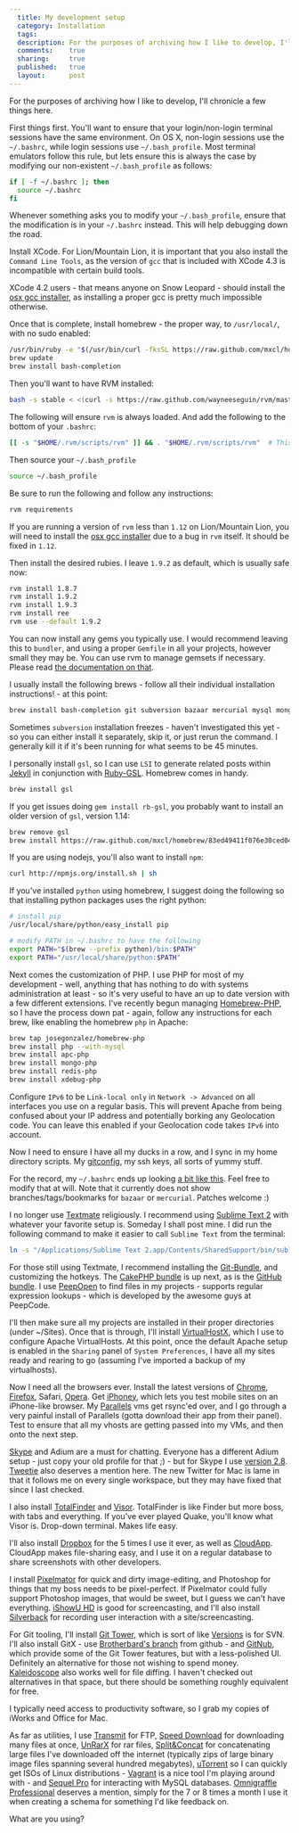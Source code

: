 ```yaml
---
  title: My development setup
  category: Installation
  tags:
  description: For the purposes of archiving how I like to develop, I'll chronicle a few things here.
  comments:    true
  sharing:     true
  published:   true
  layout:      post
---
```


For the purposes of archiving how I like to develop, I'll chronicle a few things here.

First things first. You'll want to ensure that your login/non-login terminal sessions have the same environment. On OS X, non-login sessions use the `~/.bashrc`, while login sessions use `~/.bash_profile`. Most terminal emulators follow this rule, but lets ensure this is always the case by modifying our non-existent `~/.bash_profile` as follows:

```bash
if [ -f ~/.bashrc ]; then
  source ~/.bashrc
fi
```

Whenever something asks you to modify your `~/.bash_profile`, ensure that the modification is in your `~/.bashrc` instead. This will help debugging down the road.

Install XCode. For Lion/Mountain Lion, it is important that you also install the `Command Line Tools`, as the version of `gcc` that is included with XCode 4.3 is incompatible with certain build tools.

XCode 4.2 users - that means anyone on Snow Leopard - should install the [osx gcc installer](https://github.com/kennethreitz/osx-gcc-installer), as installing a proper gcc is pretty much impossible otherwise.

Once that is complete, install homebrew - the proper way, to `/usr/local/`, with no sudo enabled:

```bash
/usr/bin/ruby -e "$(/usr/bin/curl -fksSL https://raw.github.com/mxcl/homebrew/master/Library/Contributions/install_homebrew.rb)"
brew update
brew install bash-completion
```

Then you'll want to have RVM installed:

```bash
bash -s stable < <(curl -s https://raw.github.com/wayneeseguin/rvm/master/binscripts/rvm-installer)
```

The following will ensure `rvm` is always loaded. And add the following to the bottom of your `.bashrc`:

```bash
[[ -s "$HOME/.rvm/scripts/rvm" ]] && . "$HOME/.rvm/scripts/rvm"  # This loads RVM
```

Then source your `~/.bash_profile`

```bash
source ~/.bash_profile
```

Be sure to run the following and follow any instructions:

```bash
rvm requirements
```

If you are running a version of `rvm` less than `1.12` on Lion/Mountain Lion, you will need to install the [osx gcc installer](https://github.com/kennethreitz/osx-gcc-installer) due to a bug in `rvm` itself. It should be fixed in `1.12`.

Then install the desired rubies. I leave `1.9.2` as default, which is usually safe now:

```bash
rvm install 1.8.7
rvm install 1.9.2
rvm install 1.9.3
rvm install ree
rvm use --default 1.9.2
```

You can now install any gems you typically use. I would recommend leaving this to `bundler`, and using a proper `Gemfile` in all your projects, however small they may be. You can use rvm to manage gemsets if necessary. Please read [the documentation on that](https://rvm.beginrescueend.com/gemsets/).

I usually install the following brews - follow all their individual installation instructions! - at this point:

```bash
brew install bash-completion git subversion bazaar mercurial mysql mongodb redis elasticsearch ack python nodejs imagemagick
```

Sometimes `subversion` installation freezes - haven't investigated this yet - so you can either install it separately, skip it, or just rerun the command. I generally kill it if it's been running for what seems to be 45 minutes.

I personally install `gsl`, so I can use `LSI` to generate related posts within [Jekyll](https://github.com/mojombo/jekyll) in conjunction with [Ruby-GSL](http://rb-gsl.rubyforge.org/). Homebrew comes in handy.

```bash
brew install gsl
```

If you get issues doing `gem install rb-gsl`, you probably want to install an older version of `gsl`, version 1.14:

```bash
brew remove gsl
brew install https://raw.github.com/mxcl/homebrew/83ed49411f076e30ced04c2cbebb054b2645a431/Library/Formula/gsl.rb
```

If you are using nodejs, you'll also want to install `npm`:

```bash
curl http://npmjs.org/install.sh | sh
```


If you've installed `python` using homebrew, I suggest doing the following so that installing python packages uses the right python:

```bash
# install pip
/usr/local/share/python/easy_install pip

# modify PATH in ~/.bashrc to have the following
export PATH="$(brew --prefix python)/bin:$PATH"
export PATH="/usr/local/share/python:$PATH"
```

Next comes the customization of PHP. I use PHP for most of my development - well, anything that has nothing to do with systems administration at least - so it's very useful to have an up to date version with a few different extensions. I've recently begun managing [Homebrew-PHP](https://github.com/josegonzalez/homebrew-php/), so I have the process down pat - again, follow any instructions for each brew, like enabling the homebrew `php` in Apache:

```bash
brew tap josegonzalez/homebrew-php
brew install php --with-mysql
brew install apc-php
brew install mongo-php
brew install redis-php
brew install xdebug-php
```

Configure `IPv6` to be `Link-local only` in `Network -> Advanced` on all interfaces you use on a regular basis. This will prevent Apache from being confused about your IP address and potentially borking any Geolocation code. You can leave this enabled if your Geolocation code takes `IPv6` into account.

Now I need to ensure I have all my ducks in a row, and I sync in my home directory scripts. My [gitconfig](https://gist.github.com/565837), my ssh keys, all sorts of yummy stuff.

For the record, my `~/.bashrc` ends up looking [a bit like this](https://gist.github.com/2223297). Feel free to modify that at will. Note that it currently does not show branches/tags/bookmarks for `bazaar` or `mercurial`. Patches welcome :)

I no longer use [Textmate](http://macromates.com/) religiously. I recommend using [Sublime Text 2](http://www.sublimetext.com/2) with whatever your favorite setup is. Someday I shall post mine. I did run the following command to make it easier to call `Sublime Text` from the terminal:

```bash
ln -s "/Applications/Sublime Text 2.app/Contents/SharedSupport/bin/subl" $(brew --prefix)/bin/subl
```

For those still using Textmate, I recommend installing the [Git-Bundle](https://github.com/jcf/git-tmbundle), and customizing the hotkeys. The [CakePHP bundle](https://github.com/cakephp/cakephp-tmbundle) is up next, as is the [GitHub bundle](https://github.com/drnic/github-tmbundle). I use [PeepOpen](http://peepcode.com/products/peepopen) to find files in my projects - supports regular expression lookups - which is developed by the awesome guys at PeepCode.

I'll then make sure all my projects are installed in their proper directories (under ~/Sites). Once that is through, I'll install [VirtualHostX](http://clickontyler.com/virtualhostx/), which I use to configure Apache VirtualHosts. At this point, once the default Apache setup is enabled in the `Sharing` panel of `System Preferences`, I have all my sites ready and rearing to go (assuming I've imported a backup of my virtualhosts).

Now I need all the browsers ever. Install the latest versions of [Chrome](http://www.google.com/chrome/), [Firefox](http://www.mozilla.com/en-US/firefox/new/), Safari, [Opera](http://www.opera.com/). Get [iPhoney](http://www.marketcircle.com/iphoney/), which lets you test mobile sites on an iPhone-like browser. My [Parallels](http://www.parallels.com/products/desktop/) vms get rsync'ed over, and I go through a very painful install of Parallels (gotta download their app from their panel). Test to ensure that all my vhosts are getting passed into my VMs, and then onto the next step.

[Skype](http://www.skype.com) and Adium are a must for chatting. Everyone has a different Adium setup - just copy your old profile for that ;) - but for Skype I use [version 2.8](http://www.skype.com/intl/en/get-skype/on-your-computer/macosx/2-8/). [Tweetie](http://www.atebits.com/tweetie-mac/) also deserves a mention here. The new Twitter for Mac is lame in that it follows me on every single workspace, but they may have fixed that since I last checked.

I also install [TotalFinder](http://totalfinder.binaryage.com/) and [Visor](http://visor.binaryage.com/). TotalFinder is like Finder but more boss, with tabs and everything. If you've ever played Quake, you'll know what Visor is. Drop-down terminal. Makes life easy.

I'll also install [Dropbox](http://www.dropbox.com/) for the 5 times I use it ever, as well as [CloudApp](http://getcloudapp.com/). CloudApp makes file-sharing easy, and I use it on a regular database to share screenshots with other developers.

I install [Pixelmator](http://www.pixelmator.com/) for quick and dirty image-editing, and Photoshop for things that my boss needs to be pixel-perfect. If Pixelmator could fully support Photoshop images, that would be sweet, but I guess we can't have everything. [iShowU HD](http://store.shinywhitebox.com/ishowuhd/main.html) is good for screencasting, and I'll also install [Silverback](http://silverbackapp.com/) for recording user interaction with a site/screencasting.

For Git tooling, I'll install [Git Tower](http://www.git-tower.com/), which is sort of like [Versions](http://versionsapp.com/) is for SVN. I'll also install GitX - use [Brotherbard's branch](https://github.com/brotherbard/gitx) from github - and [GitNub](https://github.com/Caged/gitnub), which provide some of the Git Tower features, but with a less-polished UI. Definitely an alternative for those not wishing to spend money. [Kaleidoscope](http://www.kaleidoscopeapp.com/) also works well for file diffing. I haven't checked out alternatives in that space, but there should be something roughly equivalent for free.

I typically need access to productivity software, so I grab my copies of iWorks and Office for Mac.

As far as utilities, I use [Transmit](http://www.panic.com/transmit/) for FTP, [Speed Download](http://www.yazsoft.com/) for downloading many files at once, [UnRarX](http://www.unrarx.com/) for rar files, [Split&Concat](http://www.xs4all.nl/~loekjehe/Split&Concat/) for concatenating large files I've downloaded off the internet (typically zips of large binary image files spanning several hundred megabytes), [uTorrent](http://www.utorrent.com/) so I can quickly get ISOs of Linux distributions - [Vagrant](http://vagrantup.com/) is a nice tool I'm playing around with - and [Sequel Pro](http://www.sequelpro.com/) for interacting with MySQL databases. [Omnigraffle Professional](http://www.omnigroup.com/products/omnigraffle/) deserves a mention, simply for the 7 or 8 times a month I use it when creating a schema for something I'd like feedback on.

What are you using?
